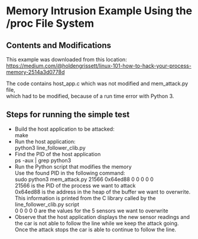 # Memory Intrusion Example Using the /proc File System

## Contents and Modifications
This example was downloaded from this location:  
 https://medium.com/@holdengrissett/linux-101-how-to-hack-your-process-memory-2514a3d0778d  

The code contains host_app.c which was not modified and mem_attack.py file,  
 which had to be modified, because of a run time error with Python 3.

## Steps for running the simple test

  * Build the host application to be attacked:  
    make  
  * Run the host application:  
    python3 line_follower_clib.py  
  * Find the PID of the host application  
    ps -aux | grep python3  
  * Run the Python script that modifies the memory  
    Use the found PID in the following command:  
    sudo python3 mem_attack.py 21566 0x64ed88 0 0 0 0 0  
    21566 is the PID of the process we want to attack  
    0x64ed88 is the address in the heap of the buffer we want to overwrite.  
    This information is printed from the C library called by the line_follower_clib.py script  
    0 0 0 0 0 are the values for the 5 sensors we want to overwrite  
  * Observe that the host application displays the new sensor readings and the car is not able to follow the line while we keep the attack going. 
    Once the attack stops the car is able to continue to follow the line. 
    
   
